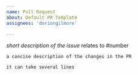 ```yaml
---
name: Pull Request
about: Default PR Template
assignees: 'doriongilmore'

---
```

*short description of the issue* relates to #number

    a concise description of the changes in the PR

    it can take several lines
